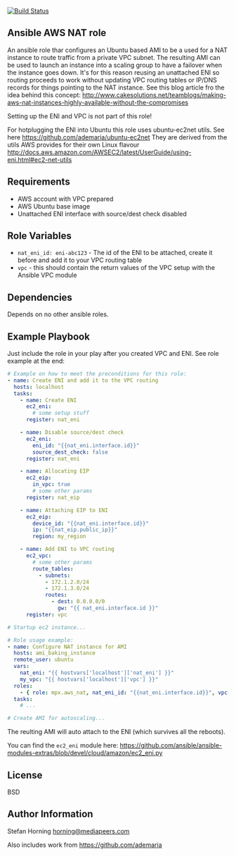 [![Build Status](https://travis-ci.org/mediapeers/ansible-role-aws_nat.svg?branch=master)](https://travis-ci.org/mediapeers/ansible-role-aws_nat)

## Ansible AWS NAT role
An ansible role thar configures an Ubuntu based AMI to be a used for a
NAT instance to route traffic from a private VPC subnet.
The resulting AMI can be used to launch an instance into a scaling group to have a failover
when the instance goes down. It's for this reason reusing an unattached ENI so routing
proceeds to work without updating VPC routing tables or IP/DNS records for things pointing to the NAT instance.
See this blog article fro the idea behind this concept:
http://www.cakesolutions.net/teamblogs/making-aws-nat-instances-highly-available-without-the-compromises

Setting up the ENI and VPC is not part of this role!

For hotplugging the ENI into Ubuntu this role uses ubuntu-ec2net utils. See here https://github.com/ademaria/ubuntu-ec2net
They are derived from the utils AWS provides for their own Linux flavour http://docs.aws.amazon.com/AWSEC2/latest/UserGuide/using-eni.html#ec2-net-utils

## Requirements
- AWS account with VPC prepared
- AWS Ubuntu base image
- Unattached ENI interface with source/dest check disabled

## Role Variables
* `nat_eni_id: eni-abc123` - The id of the ENI to be attached, create it before and add it to your VPC routing table
* `vpc` - this should contain the return values of the VPC setup with the Ansible VPC module

## Dependencies
Depends on no other ansible roles.

## Example Playbook
Just include the role in your play after you created VPC and ENI. See role example at the end:

```yaml
# Example on how to meet the preconditions for this role:
- name: Create ENI and add it to the VPC routing
  hosts: localhost
  tasks:
    - name: Create ENI
      ec2_eni:
        # some setup stuff
      register: nat_eni

    - name: Disable source/dest check
      ec2_eni:
        eni_id: "{{nat_eni.interface.id}}"
        source_dest_check: false
      register: nat_eni

    - name: Allocating EIP
      ec2_eip:
        in_vpc: true
        # some other params
      register: nat_eip

    - name: Attaching EIP to ENI
      ec2_eip:
        device_id: "{{nat_eni.interface.id}}"
        ip: "{{nat_eip.public_ip}}"
        region: my_region

    - name: Add ENI to VPC routing
      ec2_vpc:
        # some other params
        route_tables:
          - subnets:
            - 172.1.2.0/24
            - 172.1.3.0/24
            routes:
              - dest: 0.0.0.0/0
                gw: "{{ nat_eni.interface.id }}"
      register: vpc

# Startup ec2 instance...

# Role usage example:
- name: Configure NAT instance for AMI
  hosts: ami_baking_instance
  remote_user: ubuntu
  vars:
    nat_eni: "{{ hostvars['localhost']['nat_eni'] }}"
    my_vpc: "{{ hostvars['localhost']['vpc'] }}"
  roles:
    - { role: mpx.aws_nat, nat_eni_id: "{{nat_eni.interface.id}}", vpc: "{{my_vpc}}" }
  tasks:
    # ...

# Create AMI for autoscaling...
```
The reulting AMI will auto attach to the ENI (which survives all the reboots).

You can find the `ec2_eni` module here: https://github.com/ansible/ansible-modules-extras/blob/devel/cloud/amazon/ec2_eni.py

## License
BSD

## Author Information
Stefan Horning <horning@mediapeers.com>

Also includes work from https://github.com/ademaria
